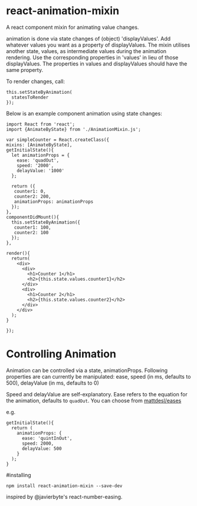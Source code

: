 # react-animation-mixin
A react component mixin for animating value changes.


animation is done via state changes of (object) 'displayValues'.
Add whatever values you want as a property of displayValues.
The mixin utilises another state, values, as intermediate values during the animation rendering.
Use the corresponding properties in 'values' in lieu of those displayValues.
The properties in values and displayValues should have the same property.

To render changes, call:

```
this.setStateByAnimation(
  statesToRender
});
```



Below is an example component animation using state changes:
```
import React from 'react';
import {AnimateByState} from './AnimationMixin.js';

var simpleCounter = React.createClass({
mixins: [AnimateByState],
getInitialState(){
  let animationProps = {
    ease: 'quadOut',
    speed: '2000',
    delayValue: '1000'
  };
  
  return ({
   counter1: 0,
   counter2: 200,
   animationProps: animationProps
  });
},
componentDidMount(){
  this.setStateByAnimation({
   counter1: 100,
   counter2: 100
  });
},

render(){
  return(
    <div>
      <div>
        <h1>Counter 1</h1>
        <h2>{this.state.values.counter1}</h2>
      </div>
      <div>
        <h1>Counter 2</h1>
        <h2>{this.state.values.counter2}</h2>
      </div>
    </div>
  );
}

});

```

# Controlling Animation
Animation can be controlled via a state, animationProps.
Following properties are can currently be manipulated:
  ease,
  speed (in ms, defaults to 500),
  delayValue (in ms, defaults to 0)

Speed and delayValue are self-explanatory.
Ease refers to the equation for the animation, defaults to ```quadOut```. You can choose from
[mattdesl/eases](https://github.com/mattdesl/eases/blob/master/index.js)

e.g.
```
getInitialState(){
  return (
    animationProps: {
      ease: 'quintInOut',
      speed: 2000,
      delayValue: 500
    }
  );
}
```
#installing
```
npm install react-animation-mixin --save-dev
```


inspired by @javierbyte's react-number-easing.

